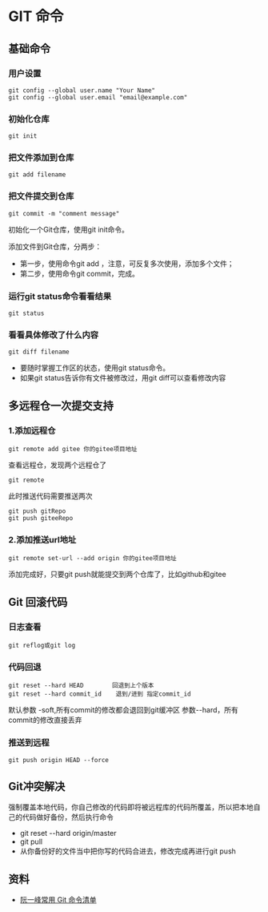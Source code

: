 # GIT 命令

## 基础命令

### 用户设置

    git config --global user.name "Your Name"
    git config --global user.email "email@example.com"
 
### 初始化仓库

    git init
 
### 把文件添加到仓库

    git add filename
 
### 把文件提交到仓库

    git commit -m "comment message"

初始化一个Git仓库，使用git init命令。

添加文件到Git仓库，分两步：
- 第一步，使用命令git add ，注意，可反复多次使用，添加多个文件；
- 第二步，使用命令git commit，完成。
 
### 运行git status命令看看结果

    git status
 
### 看看具体修改了什么内容

    git diff filename
 
- 要随时掌握工作区的状态，使用git status命令。
- 如果git status告诉你有文件被修改过，用git diff可以查看修改内容
    
## 多远程仓一次提交支持

### 1.添加远程仓
    
    git remote add gitee 你的gitee项目地址


查看远程仓，发现两个远程仓了

    git remote


此时推送代码需要推送两次

    git push gitRepo
    git push giteeRepo


### 2.添加推送url地址

    git remote set-url --add origin 你的gitee项目地址
    
添加完成好，只要git push就能提交到两个仓库了，比如github和gitee
## Git 回滚代码

### 日志查看

    git reflog或git log
    
### 代码回退

    git reset --hard HEAD        回退到上个版本
    git reset --hard commit_id    退到/进到 指定commit_id
    
默认参数 -soft,所有commit的修改都会退回到git缓冲区
参数--hard，所有commit的修改直接丢弃

### 推送到远程

    git push origin HEAD --force

## Git冲突解决

强制覆盖本地代码，你自己修改的代码即将被远程库的代码所覆盖，所以把本地自己的代码做好备份，然后执行命令

- git reset --hard origin/master
- git pull
- 从你备份好的文件当中把你写的代码合进去，修改完成再进行git push

## 资料
- [阮一峰常用 Git 命令清单](https://www.ruanyifeng.com/blog/2015/12/git-cheat-sheet.html)